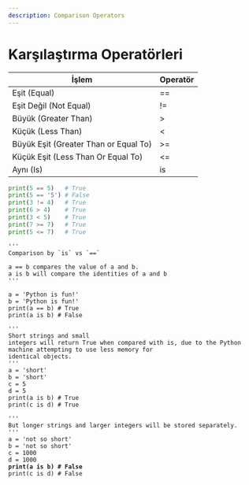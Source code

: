 ```yaml
---
description: Comparison Operators
---
```


# Karşılaştırma Operatörleri

| İşlem                                 | Operatör |
| ------------------------------------- | -------- |
| Eşit (Equal)                          | ==       |
| Eşit Değil (Not Equal)                | !=       |
| Büyük (Greater Than)                  | >        |
| Küçük (Less Than)                     | <        |
| Büyük Eşit (Greater Than or Equal To) | >=       |
| Küçük Eşit (Less Than Or Equal To)    | <=       |
| Aynı (Is)                             | is       |

```python
print(5 == 5)   # True
print(5 == '5') # False
print(3 != 4)   # True
print(6 > 4)    # True
print(3 < 5)    # True
print(7 >= 7)   # True
print(5 <= 7)   # True
```

<pre class="language-python"><code class="lang-python">'''
Comparison by `is` vs `==`

a == b compares the value of a and b.
a is b will compare the identities of a and b
'''

a = 'Python is fun!'
b = 'Python is fun!'
print(a == b) # True
print(a is b) # False

'''
Short strings and small
integers will return True when compared with is, due to the Python machine attempting to use less memory for
identical objects.
'''
a = 'short'
b = 'short'
c = 5
d = 5
print(a is b) # True
print(c is d) # True

'''
But longer strings and larger integers will be stored separately.
'''
a = 'not so short'
b = 'not so short'
c = 1000
d = 1000
<strong>print(a is b) # False
</strong>print(c is d) # False</code></pre>

